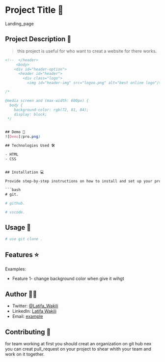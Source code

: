 # Project Title 🚀
Landing_page

## Project Description 📝

> this project is useful for who want to creat a website for there works.

```html
<!--  </header>
     <body>
    <div id="header-option">
      <header id="header">
        <div class="logo">
          <img id="header-img" src="logoo.png" alt="best online logo"/>
```

```css
/* 

@media screen and (max-width: 600px) {
  body {
    background-color: rgb(72, 81, 84);
    display: block;
 */


## Demo 📸
![Demo](pro.png)

## Technologies Used 🛠️

- HTML
- CSS


## Installation 💻

Provide step-by-step instructions on how to install and set up your project. Include any dependencies or prerequisites that need to be installed.

```bash
# git.
```

```bash
# github.
```

```bash
# vscode.
```

## Usage 🎯

```bash
# use git clone .
```

## Features ⭐

Examples:

- Feature 1- change background color when give it wihgt


## Author 👩‍💻
- Twitter: [@Latifa_Wakili](https://x.com/WakiliLatifa?t=wlHTh8JuyFprQsN_hZQGWQ&s=08)
- LinkedIn: [Latifa Wakili](https://www.linkedin.com/in/latifa-wakili-68423b277?utm_source=share&utm_campaign=share_via&utm_content=profile&utm_medium=android_app)
- Email: [example](saavenwakili@gmail.com)

## Contributing 🤝
for team working at first you should creat an organization on git hub nex you can creat pull_request on your project to shear whith your team and work on it together.

